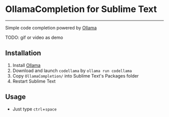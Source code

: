 # OllamaCompletion for Sublime Text

---

Simple code completion powered by [Ollama](https://ollama.com/)

TODO: gif or video as demo



## Installation

1. Install [Ollama](https://ollama.com/)
2. Download and launch `codellama` by `ollama run codellama`
3. Copy `OllamaCompletion/` into Sublime Text's Packages folder
4. Restart Sublime Text



## Usage

- Just type `ctrl`+`space`